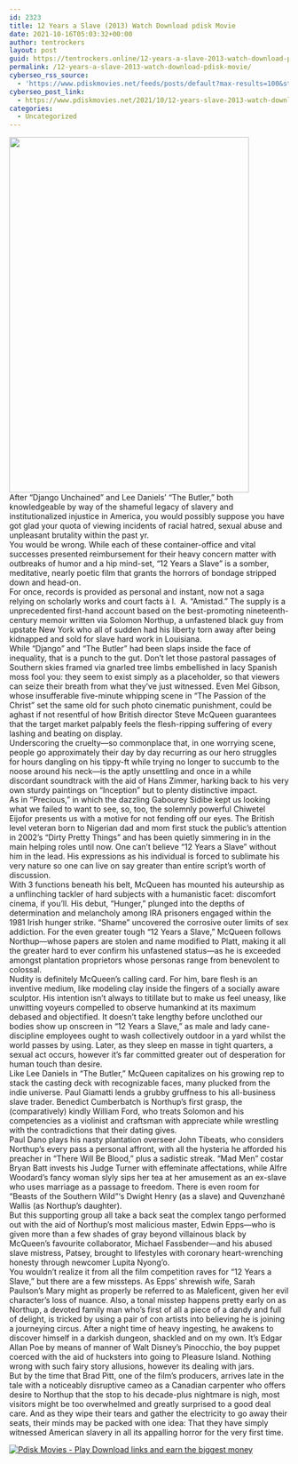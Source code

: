 ```yaml
---
id: 2323
title: 12 Years a Slave (2013) Watch Download pdisk Movie
date: 2021-10-16T05:03:32+00:00
author: tentrockers
layout: post
guid: https://tentrockers.online/12-years-a-slave-2013-watch-download-pdisk-movie/
permalink: /12-years-a-slave-2013-watch-download-pdisk-movie/
cyberseo_rss_source:
  - 'https://www.pdiskmovies.net/feeds/posts/default?max-results=100&start-index=101'
cyberseo_post_link:
  - https://www.pdiskmovies.net/2021/10/12-years-slave-2013-watch-download.html
categories:
  - Uncategorized
---
```

<div class="separator">
  <a href="https://1.bp.blogspot.com/-EaqKsyRjln0/YV8HRneh-MI/AAAAAAAAAk0/FI9EhTgrVSUYJxScdqmBxfcTn5LbDMTbQCLcBGAsYHQ/s755/12%2BYears%2Ba%2BSlave%2B%25282013%2529%2BWatch%2BDownload%2Bpdisk%2BMovie.jpg" imageanchor="1"><img loading="lazy" border="0" data-original-height="755" data-original-width="509" height="640" src="https://1.bp.blogspot.com/-EaqKsyRjln0/YV8HRneh-MI/AAAAAAAAAk0/FI9EhTgrVSUYJxScdqmBxfcTn5LbDMTbQCLcBGAsYHQ/w432-h640/12%2BYears%2Ba%2BSlave%2B%25282013%2529%2BWatch%2BDownload%2Bpdisk%2BMovie.jpg" width="432" /></a>
</div>



<div>
  <div>
    <span>After &#8220;Django Unchained&#8221; and Lee Daniels&#8217; &#8220;The Butler,&#8221; both knowledgeable by way of the shameful legacy of slavery and institutionalized injustice in America, you would possibly suppose you have got glad your quota of viewing incidents of racial hatred, sexual abuse and unpleasant brutality within the past yr.</span>
  </div>
  
  <div>
    <span>You would be wrong. While each of these container-office and vital successes presented reimbursement for their heavy concern matter with outbreaks of humor and a hip mind-set, &#8220;12 Years a Slave&#8221; is a somber, meditative, nearly poetic film that grants the horrors of bondage stripped down and head-on.</span>
  </div>
  
  <div>
    <span>For once, records is provided as personal and instant, now not a saga relying on scholarly works and court facts à l.&nbsp; A. &#8220;Amistad.&#8221; The supply is a unprecedented first-hand account based on the best-promoting nineteenth-century memoir written via Solomon Northup, a unfastened black guy from upstate New York who all of sudden had his liberty torn away after being kidnapped and sold for slave hard work in Louisiana.</span>
  </div>
  
  <div>
    <span>While &#8220;Django&#8221; and &#8220;The Butler&#8221; had been slaps inside the face of inequality, that is a punch to the gut. Don&#8217;t let those pastoral passages of Southern skies framed via gnarled tree limbs embellished in lacy Spanish moss fool you: they seem to exist simply as a placeholder, so that viewers can seize their breath from what they&#8217;ve just witnessed. Even Mel Gibson, whose insufferable five-minute whipping scene in &#8220;The Passion of the Christ&#8221; set the same old for such photo cinematic punishment, could be aghast if not resentful of how British director Steve McQueen guarantees that the target market palpably feels the flesh-ripping suffering of every lashing and beating on display.</span>
  </div>
  
  <div>
    <span>Underscoring the cruelty—so commonplace that, in one worrying scene, people go approximately their day by day recurring as our hero struggles for hours dangling on his tippy-ft while trying no longer to succumb to the noose around his neck—is the aptly unsettling and once in a while discordant soundtrack with the aid of Hans Zimmer, harking back to his very own sturdy paintings on &#8220;Inception&#8221; but to plenty distinctive impact.</span>
  </div>
  
  <div>
    <span>As in &#8220;Precious,&#8221; in which the dazzling Gabourey Sidibe kept us looking what we failed to want to see, so, too, the solemnly powerful Chiwetel Eijofor presents us with a motive for not fending off our eyes. The British level veteran born to Nigerian dad and mom first stuck the public&#8217;s attention in 2002&#8217;s &#8220;Dirty Pretty Things&#8221; and has been quietly simmering in in the main helping roles until now. One can&#8217;t believe &#8220;12 Years a Slave&#8221; without him in the lead. His expressions as his individual is forced to sublimate his very nature so one can live on say greater than entire script&#8217;s worth of discussion.</span>
  </div>
  
  <div>
    <span>With 3 functions beneath his belt, McQueen has mounted his auteurship as a unflinching tackler of hard subjects with a humanistic facet: discomfort cinema, if you&#8217;ll. His debut, &#8220;Hunger,&#8221; plunged into the depths of determination and melancholy among IRA prisoners engaged within the 1981 Irish hunger strike. &#8220;Shame&#8221; uncovered the corrosive outer limits of sex addiction. For the even greater tough &#8220;12 Years a Slave,&#8221; McQueen follows Northup—whose papers are stolen and name modified to Platt, making it all the greater hard to ever confirm his unfastened status—as he is exceeded amongst plantation proprietors whose personas range from benevolent to colossal.</span>
  </div>
  
  <div>
    <span>Nudity is definitely McQueen&#8217;s calling card. For him, bare flesh is an inventive medium, like modeling clay inside the fingers of a socially aware sculptor. His intention isn&#8217;t always to titillate but to make us feel uneasy, like unwitting voyeurs compelled to observe humankind at its maximum debased and objectified. It doesn&#8217;t take lengthy before unclothed our bodies show up onscreen in &#8220;12 Years a Slave,&#8221; as male and lady cane-discipline employees ought to wash collectively outdoor in a yard whilst the world passes by using. Later, as they sleep en masse in tight quarters, a sexual act occurs, however it&#8217;s far committed greater out of desperation for human touch than desire.</span>
  </div>
  
  <div>
    <span>Like Lee Daniels in &#8220;The Butler,&#8221; McQueen capitalizes on his growing rep to stack the casting deck with recognizable faces, many plucked from the indie universe. Paul Giamatti lends a grubby gruffness to his all-business slave trader. Benedict Cumberbatch is Northup&#8217;s first grasp, the (comparatively) kindly William Ford, who treats Solomon and his competencies as a violinist and craftsman with appreciate while wrestling with the contradictions that their dating gives.</span>
  </div>
  
  <div>
    <span>Paul Dano plays his nasty plantation overseer John Tibeats, who considers Northup&#8217;s every pass a personal affront, with all the hysteria he afforded his preacher in &#8220;There Will Be Blood,&#8221; plus a sadistic streak. &#8220;Mad Men&#8221; costar Bryan Batt invests his Judge Turner with effeminate affectations, while Alfre Woodard&#8217;s fancy woman slyly sips her tea at her amusement as an ex-slave who uses marriage as a passage to freedom. There is even room for &#8220;Beasts of the Southern Wild&#8221;&#8216;s Dwight Henry (as a slave) and Quvenzhané Wallis (as Northup&#8217;s daughter).</span>
  </div>
  
  <div>
    <span>But this supporting group all take a back seat the complex tango performed out with the aid of Northup&#8217;s most malicious master, Edwin Epps—who is given more than a few shades of gray beyond villainous black by McQueen&#8217;s favourite collaborator, Michael Fassbender—and his abused slave mistress, Patsey, brought to lifestyles with coronary heart-wrenching honesty through newcomer Lupita Nyong&#8217;o.</span>
  </div>
  
  <div>
    <span>You wouldn&#8217;t realize it from all the film competition raves for &#8220;12 Years a Slave,&#8221; but there are a few missteps. As Epps&#8217; shrewish wife, Sarah Paulson&#8217;s Mary might as properly be referred to as Maleficent, given her evil character&#8217;s loss of nuance. Also, a tonal misstep happens pretty early on as Northup, a devoted family man who&#8217;s first of all a piece of a dandy and full of delight, is tricked by using a pair of con artists into believing he is joining a journeying circus. After a night time of heavy ingesting, he awakens to discover himself in a darkish dungeon, shackled and on my own. It&#8217;s Edgar Allan Poe by means of manner of Walt Disney&#8217;s Pinocchio, the boy puppet coerced with the aid of hucksters into going to Pleasure Island. Nothing wrong with such fairy story allusions, however its dealing with jars.</span>
  </div>
  
  <div>
    <span>But by the time that Brad Pitt, one of the film&#8217;s producers, arrives late in the tale with a noticeably disruptive cameo as a Canadian carpenter who offers desire to Northup that the stop to his decade-plus nightmare is nigh, most visitors might be too overwhelmed and greatly surprised to a good deal care. And as they wipe their tears and gather the electricity to go away their seats, their minds may be packed with one idea: That they have simply witnessed American slavery in all its appalling horror for the very first time.</span>
  </div>
</div>

[![](https://1.bp.blogspot.com/-a93bp85aB6g/YUXjACCiX3I/AAAAAAAAbQE/GHmPI7h0af0tqn6tYzd0cdrDv9Hu9LUSACLcBGAsYHQ/s16000/Play_it_New-removebg-preview.png "Pdisk Movies - Play Download links and earn the biggest money")](https://pdisklink.com/1/bnYybWtwMDAyenZy?dn=1)